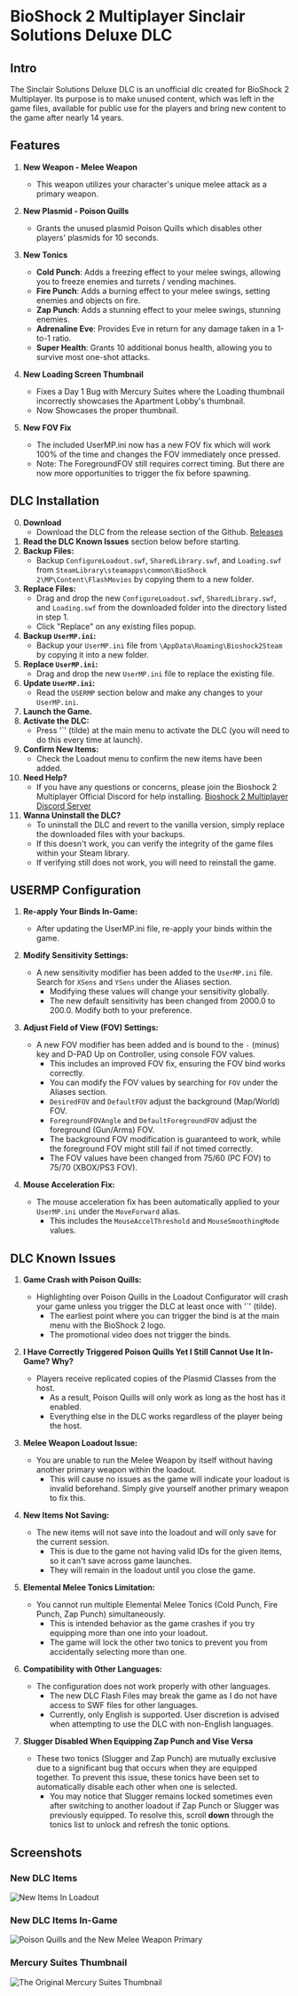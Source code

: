 # BioShock 2 Multiplayer Sinclair Solutions Deluxe DLC

## Intro 
The Sinclair Solutions Deluxe DLC is an unofficial dlc created for BioShock 2 Multiplayer. Its purpose is to make unused content, which was left in the game files, available for public use for the players and bring new content to the game after nearly 14 years.

## Features

1. **New Weapon - Melee Weapon**
   - This weapon utilizes your character's unique melee attack as a primary weapon.

2. **New Plasmid - Poison Quills**
   - Grants the unused plasmid Poison Quills which disables other players' plasmids for 10 seconds.

3. **New Tonics**
   - **Cold Punch**: Adds a freezing effect to your melee swings, allowing you to freeze enemies and turrets / vending machines.
   - **Fire Punch**: Adds a burning effect to your melee swings, setting enemies and objects on fire.
   - **Zap Punch**: Adds a stunning effect to your melee swings, stunning enemies.
   - **Adrenaline Eve**: Provides Eve in return for any damage taken in a 1-to-1 ratio.
   - **Super Health**: Grants 10 additional bonus health, allowing you to survive most one-shot attacks.

4. **New Loading Screen Thumbnail**
   - Fixes a Day 1 Bug with Mercury Suites where the Loading thumbnail incorrectly showcases the Apartment Lobby's thumbnail.
   - Now Showcases the proper thumbnail.

5. **New FOV Fix**
   - The included UserMP.ini now has a new FOV fix which will work 100% of the time and changes the FOV immediately once pressed.
   - Note: The ForegroundFOV still requires correct timing. But there are now more opportunities to trigger the fix before spawning.


## DLC Installation
0. **Download**
   - Download the DLC from the release section of the Github. [Releases](https://github.com/SnowTempest/Bioshock-2-Multiplayer-Sinclair-Solutions-Deluxe-DLC/releases/tag/1.0.0)
1. **Read the DLC Known Issues** section below before starting.
2. **Backup Files:**
   - Backup `ConfigureLoadout.swf`, `SharedLibrary.swf`, and `Loading.swf` from `SteamLibrary\steamapps\common\BioShock 2\MP\Content\FlashMovies` by copying them to a new folder.
3. **Replace Files:**
   - Drag and drop the new `ConfigureLoadout.swf`, `SharedLibrary.swf`, and `Loading.swf` from the downloaded folder into the directory listed in step 1.
   - Click "Replace" on any existing files popup.
4. **Backup `UserMP.ini`:**
   - Backup your `UserMP.ini` file from `\AppData\Roaming\Bioshock2Steam` by copying it into a new folder.
5. **Replace `UserMP.ini`:**
   - Drag and drop the new `UserMP.ini` file to replace the existing file.
6. **Update `UserMP.ini`:**
   - Read the `USERMP` section below and make any changes to your `UserMP.ini`.
7. **Launch the Game.**
8. **Activate the DLC:**
   - Press '`' (tilde) at the main menu to activate the DLC (you will need to do this every time at launch).
9. **Confirm New Items:**
   - Check the Loadout menu to confirm the new items have been added.
10. **Need Help?**
    - If you have any questions or concerns, please join the Bioshock 2 Multiplayer Official Discord for help installing. [Bioshock 2 Multiplayer Discord Server](https://discord.gg/4ydTGHfFPQ)
11. **Wanna Uninstall the DLC?**
    - To uninstall the DLC and revert to the vanilla version, simply replace the downloaded files with your backups.
    - If this doesn't work, you can verify the integrity of the game files within your Steam library.
    - If verifying still does not work, you will need to reinstall the game.

## USERMP Configuration

1. **Re-apply Your Binds In-Game:**
   - After updating the UserMP.ini file, re-apply your binds within the game.

2. **Modify Sensitivity Settings:**
   - A new sensitivity modifier has been added to the `UserMP.ini` file. Search for `XSens` and `YSens` under the Aliases section.
     - Modifying these values will change your sensitivity globally.
     - The new default sensitivity has been changed from 2000.0 to 200.0. Modify both to your preference.

3. **Adjust Field of View (FOV) Settings:**
   - A new FOV modifier has been added and is bound to the `-` (minus) key and D-PAD Up on Controller, using console FOV values.
     - This includes an improved FOV fix, ensuring the FOV bind works correctly.
     - You can modify the FOV values by searching for `FOV` under the Aliases section.
     - `DesiredFOV` and `DefaultFOV` adjust the background (Map/World) FOV.
     - `ForegroundFOVAngle` and `DefaultForegroundFOV` adjust the foreground (Gun/Arms) FOV.
     - The background FOV modification is guaranteed to work, while the foreground FOV might still fail if not timed correctly.
     - The FOV values have been changed from 75/60 (PC FOV) to 75/70 (XBOX/PS3 FOV).

4. **Mouse Acceleration Fix:**
   - The mouse acceleration fix has been automatically applied to your `UserMP.ini` under the `MoveForward` alias.
     - This includes the `MouseAccelThreshold` and `MouseSmoothingMode` values.


## DLC Known Issues

1. **Game Crash with Poison Quills:**
   - Highlighting over Poison Quills in the Loadout Configurator will crash your game unless you trigger the DLC at least once with '`' (tilde).
     - The earliest point where you can trigger the bind is at the main menu with the BioShock 2 logo.
     - The promotional video does not trigger the binds.

2. **I Have Correctly Triggered Poison Quills Yet I Still Cannot Use It In-Game? Why?**
   - Players receive replicated copies of the Plasmid Classes from the host.
     - As a result, Poison Quills will only work as long as the host has it enabled.
     - Everything else in the DLC works regardless of the player being the host.

3. **Melee Weapon Loadout Issue:**
   - You are unable to run the Melee Weapon by itself without having another primary weapon within the loadout.
     - This will cause no issues as the game will indicate your loadout is invalid beforehand. Simply give yourself another primary weapon to fix this.

4. **New Items Not Saving:**
   - The new items will not save into the loadout and will only save for the current session.
     - This is due to the game not having valid IDs for the given items, so it can't save across game launches.
     - They will remain in the loadout until you close the game.

5. **Elemental Melee Tonics Limitation:**
   - You cannot run multiple Elemental Melee Tonics (Cold Punch, Fire Punch, Zap Punch) simultaneously.
     - This is intended behavior as the game crashes if you try equipping more than one into your loadout.
     - The game will lock the other two tonics to prevent you from accidentally selecting more than one.

6. **Compatibility with Other Languages:**
   - The configuration does not work properly with other languages.
     - The new DLC Flash Files may break the game as I do not have access to SWF files for other languages.
     - Currently, only English is supported. User discretion is advised when attempting to use the DLC with non-English languages.

7. **Slugger Disabled When Equipping Zap Punch and Vise Versa**
   - These two tonics (Slugger and Zap Punch) are mutually exclusive due to a significant bug that occurs when they are equipped together. To prevent this issue, these tonics have been set to automatically disable each other when one is selected.
     - You may notice that Slugger remains locked sometimes even after switching to another loadout if Zap Punch or Slugger was previously equipped. To resolve this, scroll **down** through the tonics list to unlock and refresh the tonic options.

## Screenshots

### New DLC Items
![New Items In Loadout](https://github.com/SnowTempest/Bioshock-2-Multiplayer-Sinclair-Solutions-Deluxe-DLC/blob/main/Screenshots/NewDLCItems.jpg)

### New DLC Items In-Game
![Poison Quills and the New Melee Weapon Primary](https://github.com/SnowTempest/Bioshock-2-Multiplayer-Sinclair-Solutions-Deluxe-DLC/blob/main/Screenshots/PoisonQuills.jpg)

### Mercury Suites Thumbnail
![The Original Mercury Suites Thumbnail](https://github.com/SnowTempest/Bioshock-2-Multiplayer-Sinclair-Solutions-Deluxe-DLC/blob/main/Screenshots/MercurySuitesThumbnail.jpg)
